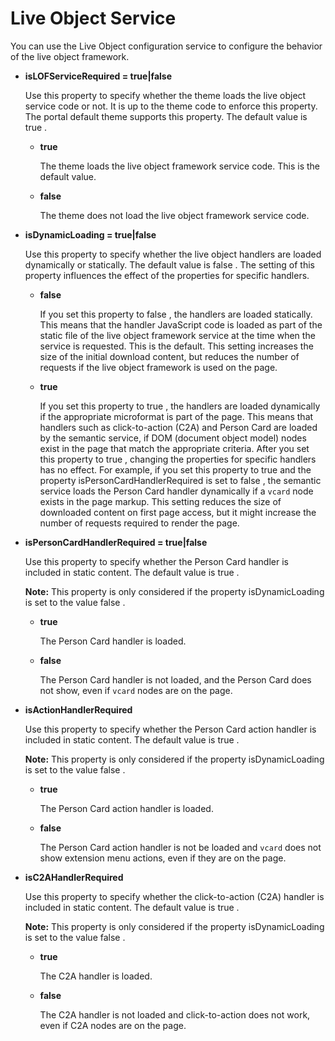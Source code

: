 # Live Object Service

You can use the Live Object configuration service to configure the behavior of the live object framework.

-   **isLOFServiceRequired = true\|false**

    Use this property to specify whether the theme loads the live object service code or not. It is up to the theme code to enforce this property. The portal default theme supports this property. The default value is true .

    -   **true**

        The theme loads the live object framework service code. This is the default value.

    -   **false**

        The theme does not load the live object framework service code.

-   **isDynamicLoading = true\|false**

    Use this property to specify whether the live object handlers are loaded dynamically or statically. The default value is false . The setting of this property influences the effect of the properties for specific handlers.

    -   **false**

        If you set this property to false , the handlers are loaded statically. This means that the handler JavaScript code is loaded as part of the static file of the live object framework service at the time when the service is requested. This is the default. This setting increases the size of the initial download content, but reduces the number of requests if the live object framework is used on the page.

    -   **true**

        If you set this property to true , the handlers are loaded dynamically if the appropriate microformat is part of the page. This means that handlers such as click-to-action \(C2A\) and Person Card are loaded by the semantic service, if DOM \(document object model\) nodes exist in the page that match the appropriate criteria. After you set this property to true , changing the properties for specific handlers has no effect. For example, if you set this property to true and the property isPersonCardHandlerRequired is set to false , the semantic service loads the Person Card handler dynamically if a `vcard` node exists in the page markup. This setting reduces the size of downloaded content on first page access, but it might increase the number of requests required to render the page.

-   **isPersonCardHandlerRequired = true\|false**

    Use this property to specify whether the Person Card handler is included in static content. The default value is true .

    **Note:** This property is only considered if the property isDynamicLoading is set to the value false .

    -   **true**

        The Person Card handler is loaded.

    -   **false**

        The Person Card handler is not loaded, and the Person Card does not show, even if `vcard` nodes are on the page.

-   **isActionHandlerRequired**

    Use this property to specify whether the Person Card action handler is included in static content. The default value is true .

    **Note:** This property is only considered if the property isDynamicLoading is set to the value false .

    -   **true**

        The Person Card action handler is loaded.

    -   **false**

        The Person Card action handler is not be loaded and `vcard` does not show extension menu actions, even if they are on the page.

-   **isC2AHandlerRequired**

    Use this property to specify whether the click-to-action \(C2A\) handler is included in static content. The default value is true .

    **Note:** This property is only considered if the property isDynamicLoading is set to the value false .

    -   **true**

        The C2A handler is loaded.

    -   **false**

        The C2A handler is not loaded and click-to-action does not work, even if C2A nodes are on the page.




